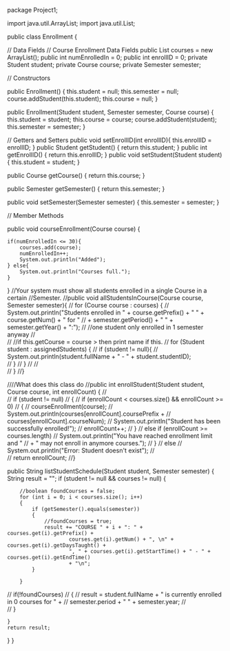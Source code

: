package Project1;

import java.util.ArrayList;
import java.util.List;

public class Enrollment {

// Data Fields
// Course Enrollment Data Fields
public List<Course> courses = new ArrayList<Course>();
public int numEnrolledIn = 0;
public int enrollID = 0;
private Student student;
private Course course;
private Semester semester;

// Constructors

public Enrollment() {
    this.student = null;
    this.semester = null;
    course.addStudent(this.student);
    this.course = null;
}

public Enrollment(Student student, Semester semester, Course course) {
    this.student = student;
    this.course = course;
    course.addStudent(student);
    this.semester = semester;
}

// Getters and Setters
public void setEnrollID(int enrollID){
    this.enrollID = enrollID;
}
public Student getStudent() {
    return this.student;
}
public int getEnrollID() {
    return this.enrollID;
}
public void setStudent(Student student) {
    this.student = student;
}

public Course getCourse() {
    return this.course;
}

public Semester getSemester() {
    return this.semester;
}

public void setSemester(Semester semester) {
    this.semester = semester;
}

// Member Methods

public void courseEnrollment(Course course) {
    
    if(numEnrolledIn <= 30){
        courses.add(course);
        numEnrolledIn++;
        System.out.println("Added");
    } else{
        System.out.println("Courses full.");
    }

}
//Your system must show all students enrolled in a single Course in a certain
//Semester.
//public void allStudentsInCourse(Course course, Semester semester){
//    for (Course course : courses) {
//        System.out.println("Students enrolled in " + course.getPrefix() + " " + course.getNum() + " for " 
//                + semester.getPeriod() + " " + semester.getYear() + ":");
//        //one student only enrolled in 1 semester anyway
//        
//        //if this.getCourse = course > then print name if this.
//        for (Student student : assignedStudents) {
//            if (student != null){
//            System.out.println(student.fullName + " - " + student.studentID);  
//            }
//        }
//
//        
//    }
//}

////What does this class do
//public int enrollStudent(Student student, Course course, int enrollCount) {
//    
//    if (student != null) 
//    {
//        if (enrollCount < courses.size() && enrollCount >= 0) 
//        {
//            courseEnrollment(course);
//            System.out.println(courses[enrollCount].coursePrefix + 
//                    courses[enrollCount].courseNum);
//            System.out.println("Student has been successfully enrolled!");
//            enrollCount++;
//        }
//        else if (enrollCount >= courses.length)
//            System.out.println("You have reached enrollment limit and "
//                    + " may not enroll in anymore courses.");
//    }
//    else
//        System.out.println("Error: Student doesn't exist");
//    
//    return enrollCount;
//}


public String listStudentSchedule(Student student, Semester semester) {
  String result = "";
    if (student != null && courses != null) {
        
        //boolean foundCourses = false;
        for (int i = 0; i < courses.size(); i++) 
        {
            if (getSemester().equals(semester))
            {
                //foundCourses = true;
                result += "COURSE " + i + ": " + courses.get(i).getPrefix() +
                        courses.get(i).getNum() + ", \n" + courses.get(i).getDaysTaught() +
                        ", " + courses.get(i).getStartTime() + " - " + courses.get(i).getEndTime()
                        + "\n";
            }
        
        }
//        if(!foundCourses)
//        {
//            result = student.fullName + " is currently enrolled in 0 courses for " +
//                    semester.period + " " + semester.year;
//           
//        }
        
    }
    return result;
}
}
